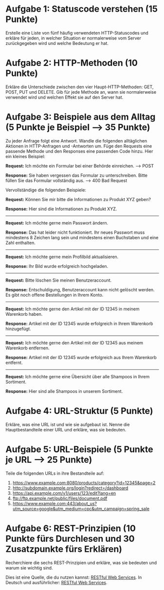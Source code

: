 # Aufgabe 1: Statuscode verstehen (15 Punkte)

Erstelle eine Liste von fünf häufig verwendeten HTTP-Statuscodes und erkläre für jeden, in welcher Situation er normalerweise vom Server zurückgegeben wird und welche Bedeutung er hat.

# Aufgabe 2: HTTP-Methoden (10 Punkte)

Erkläre die Unterschiede zwischen den vier Haupt-HTTP-Methoden: GET, POST, PUT und DELETE. Gib für jede Methode an, wann sie normalerweise verwendet wird und welchen Effekt sie auf den Server hat.

# Aufgabe 3: Beispiele aus dem Alltag (5 Punkte je Beispiel --> 35 Punkte)

Zu jeder Anfrage folgt eine Antwort. Wandle die folgenden alltäglichen Aktionen in HTTP-Anfragen und -Antworten um. Füge den Requests eine passende Methode und den Responses eine passenden Code hinzu. Hier ein kleines Beispiel:

**Request:** Ich möchte ein Formular bei einer Behörde einreichen. --> POST

**Response:** Sie haben vergessen das Formular zu unterschreiben. Bitte füllen Sie das Formular vollständig aus. --> 400 Bad Request

Vervollständige die folgenden Beispiele:

**Request:** Können Sie mir bitte die Informationen zu Produkt XYZ geben?

**Response:** Hier sind die Informationen zu Produkt XYZ.

---

**Request:** Ich möchte gerne mein Passwort ändern.

**Response:** Das hat leider nicht funktioniert. Ihr neues Passwort muss mindestens 8 Zeichen lang sein und mindestens einen Buchstaben und eine Zahl enthalten.

---

**Request:** Ich möchte gerne mein Profilbild aktualisieren.

**Response:** Ihr Bild wurde erfolgreich hochgeladen.

---

**Request:** Bitte löschen Sie meinen Benutzeraccount.

**Response:** Entschuldigung, Benutzeraccount kann nicht gelöscht werden. Es gibt noch offene Bestellungen in Ihrem Konto.

---

**Request:** Ich möchte gerne den Artikel mit der ID 12345 in meinem Warenkorb haben.

**Response:** Artikel mit der ID 12345 wurde erfolgreich in Ihrem Warenkorb hinzugefügt.

---

**Request:** Ich möchte gerne den Artikel mit der ID 12345 aus meinem Warenkorb entfernen.

**Response:** Artikel mit der ID 12345 wurde erfolgreich aus Ihrem Warenkorb entfernt.

---

**Request:** Ich möchte gerne eine Übersicht über alle Shampoos in Ihrem Sortiment.

**Response:** Hier sind alle Shampoos in unserem Sortiment.

# Aufgabe 4: URL-Struktur (5 Punkte)

Erkläre, was eine URL ist und wie sie aufgebaut ist. Nenne die Hauptbestandteile einer URL und erkläre, was sie bedeuten.

# Aufgabe 5: URL-Beispiele (5 Punkte je URL --> 25 Punkte)

Teile die folgenden URLs in ihre Bestandteile auf:

1. https://www.example.com:8080/products/category?id=12345&page=2
2. http://subdomain.example.org/login?redirect=/dashboard
3. https://api.example.com/v1/users/123/edit?lang=en
4. ftp://ftp.example.net/public/files/document.pdf
5. https://www.example.com:443/about_us?utm_source=google&utm_medium=cpc&utm_campaign=spring_sale

# Aufgabe 6: REST-Prinzipien (10 Punkte fürs Durchlesen und 30 Zusatzpunkte fürs Erklären)

Recherchiere die sechs REST-Prinzipien und erkläre, was sie bedeuten und warum sie wichtig sind.

Dies ist eine Quelle, die du nutzen kannst: [RESTful Web Services](https://restfulapi.net/rest-architectural-constraints/). In Deutsch und ausführlicher: [RESTful Web Services](https://it-talents.de/it-wissen/rest-representational-state-transfer/).
